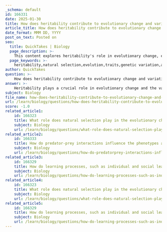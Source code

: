 ```yaml
---
_schema: default
id: 166331
date: 2025-01-30
title: How does heritability contribute to evolutionary change and variation in traits?
article_title: How does heritability contribute to evolutionary change and variation in traits?
date_format: MMM DD, YYYY
post_on_text: Posted on
seo:
  title: QuickTakes | Biology
  page_description: >-
    This content explores heritability's role in evolutionary change, explaining how genetic variation influences traits, the mechanisms for measuring heritability, and its implications for natural selection and adaptive evolution.
  page_keywords: >-
    heritability,natural selection,evolution,traits,genetic variation,adaptive responses,evolutionary change,genetic differences,measurement methods,fitness,behavioral traits
author: QuickTakes
question: >-
    How does heritability contribute to evolutionary change and variation in traits?
answer: >-
    Heritability plays a crucial role in evolutionary change and the variation of traits within populations. It refers to the proportion of observed variation in a trait that can be attributed to genetic differences among individuals. Understanding heritability is essential for several reasons:\n\n### 1. **Foundation for Natural Selection**\nNatural selection operates on the variation present within a population. For natural selection to lead to evolutionary change, there must be differences in traits among individuals. Heritability quantifies how much of this variation is genetic, indicating the potential for traits to be passed down to future generations. If a trait has high heritability, it is more likely to be inherited and thus can be favored by natural selection.\n\n### 2. **Mechanisms of Heritability Measurement**\nSeveral methods are employed to estimate heritability, including:\n- **Truncation Selection Experiments:** These involve selecting individuals with extreme traits for breeding, allowing researchers to observe the resulting offspring's traits.\n- **Parent-Offspring Regression:** This statistical method analyzes the correlation between traits of parents and their offspring to estimate heritability.\n- **Cross-Fostering Experiments:** By raising offspring in different environments, researchers can distinguish between genetic and environmental influences on behavior.\n\nThese methods help elucidate the genetic basis of traits and their potential for adaptation.\n\n### 3. **Implications for Evolutionary Change**\nUnderstanding heritability is vital for studying how behavioral traits can adapt over time. Traits that enhance an organism's fitness in a specific environment are more likely to be passed on if they are heritable. For example, if a particular behavior improves survival or reproductive success, and it is heritable, it can become more prevalent in the population over generations.\n\n### 4. **Variation and Evolutionary Dynamics**\nVariation in traits is the raw material for evolution. Genetic variation arises from mutations, genetic recombination, and other processes. Heritability ensures that this variation can be transmitted to offspring, allowing for the potential for evolutionary change. Without heritable variation, natural selection would have no basis to favor certain traits over others, leading to stagnation in evolutionary processes.\n\n### 5. **Adaptive Responses**\nHeritability contributes to adaptive responses in populations. Traits that confer advantages in specific environments can be selected for, leading to changes in the population's genetic makeup over time. This process is essential for the evolution of species and their ability to thrive in changing environments.\n\nIn summary, heritability is a key concept in understanding evolutionary change and the variation of traits. It provides insight into how traits are passed from one generation to the next and how these traits can be shaped by natural selection, ultimately influencing the survival and reproduction of individuals within a population.
subject: Biology
file_name: how-does-heritability-contribute-to-evolutionary-change-and-variation-in-traits.md
url: /learn/biology/questions/how-does-heritability-contribute-to-evolutionary-change-and-variation-in-traits
score: -1.0
related_article1:
    id: 166323
    title: What role does natural selection play in the evolutionary change of animal behavior?
    subject: Biology
    url: /learn/biology/questions/what-role-does-natural-selection-play-in-the-evolutionary-change-of-animal-behavior
related_article2:
    id: 166333
    title: How do predator-prey interactions influence the phenotypes and survival strategies of animals?
    subject: Biology
    url: /learn/biology/questions/how-do-predatorprey-interactions-influence-the-phenotypes-and-survival-strategies-of-animals
related_article3:
    id: 166329
    title: How do learning processes, such as individual and social learning, impact the development of behavior in animals?
    subject: Biology
    url: /learn/biology/questions/how-do-learning-processes-such-as-individual-and-social-learning-impact-the-development-of-behavior-in-animals
related_article4:
    id: 166323
    title: What role does natural selection play in the evolutionary change of animal behavior?
    subject: Biology
    url: /learn/biology/questions/what-role-does-natural-selection-play-in-the-evolutionary-change-of-animal-behavior
related_article5:
    id: 166329
    title: How do learning processes, such as individual and social learning, impact the development of behavior in animals?
    subject: Biology
    url: /learn/biology/questions/how-do-learning-processes-such-as-individual-and-social-learning-impact-the-development-of-behavior-in-animals
---
```


&nbsp;